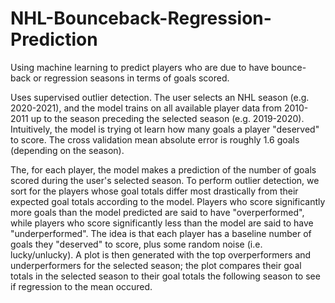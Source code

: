 # NHL-Bounceback-Regression-Prediction
Using machine learning to predict players who are due to have bounce-back or regression seasons in terms of goals scored. 

Uses supervised outlier detection. The user selects an NHL season (e.g. 2020-2021), and the model trains on all available player data from 2010-2011 up to the season preceding the selected season (e.g. 2019-2020). Intuitively, the model is trying ot learn how many goals a player "deserved" to score. The cross validation mean absolute error is roughly 1.6 goals (depending on the season). 

The, for each player, the model makes a prediction of the number of goals scored during the user's selected season. To perform outlier detection, we sort for the players whose goal totals differ most drastically from their expected goal totals according to the model. Players who score significantly more goals than the model predicted are said to have "overperformed", while players who score significantly less than the model are said to have "underperformed". The idea is that each player has a baseline number of goals they "deserved" to score, plus some random noise (i.e. lucky/unlucky). A plot is then generated with the top overperformers and underperformers for the selected season; the plot compares their goal totals in the selected season to their goal totals the following season to see if regression to the mean occured.
